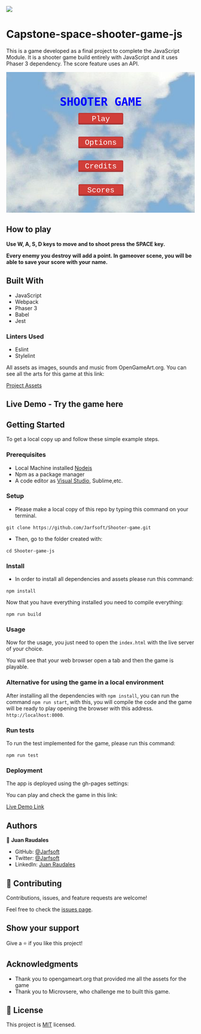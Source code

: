 ![](https://img.shields.io/badge/Microverse-blueviolet)

# Capstone-space-shooter-game-js

This is a game developed as a final project to complete the JavaScript Module. It is a shooter game build entirely with JavaScript and it uses Phaser 3 dependency. The score feature uses an API.

![screenshot](./assets/screenshot.png)

## How to play

**Use W, A, S, D keys to move and to shoot press the SPACE key.**

**Every enemy you destroy will add a point. In gameover scene, you will be able to save your score with your name.**

## Built With

- JavaScript
- Webpack
- Phaser 3
- Babel
- Jest

### Linters Used

- Eslint
- Stylelint

All assets as images, sounds and music from OpenGameArt.org.
You can see all the arts for this game at this link:

[Project Assets](https://opengameart.org/content/space-shooter-redux)

## Live Demo - Try the game here




## Getting Started

To get a local copy up and follow these simple example steps.

### Prerequisites

- Local Machine installed [Nodejs](https://nodejs.org/en/download/)
- Npm as a package manager
- A code editor as [Visual Studio](https://code.visualstudio.com/download), Sublime,etc.

### Setup

- Please make a local copy of this repo by typing this command on your terminal.

`git clone https://github.com/Jarfsoft/Shooter-game.git`

- Then, go to the folder created with:

`cd Shooter-game-js`


### Install

- In order to install all dependencies and assets please run this command:

`npm install`

Now that you have everything installed you need to compile everything:

`npm run build`

### Usage

Now for the usage, you just need to open the `index.html` with the live server of your choice.

You will see that your web browser open a tab and then the game is playable.

### Alternative for using the game in a local environment

After installing all the dependencies with `npm install`, you can run the command `npm run start`, with this, you will compile the code and the game will be ready to play opening the browser with this address. `http://localhost:8000`.

### Run tests

To run the test implemented for the game, please run this command:

`npm run test`

### Deployment

The app is deployed using the gh-pages settings:

You can play and check the game in this link:

[Live Demo Link]()


## Authors

👤  **Juan Raudales**

- GitHub: [@Jarfsoft](https://github.com/Jarfsoft)
- Twitter: [@Jarfsoft](https://twitter.com/alejot)
- LinkedIn: [Juan Raudales](https://www.linkedin.com/in/juan-raudales-flores-7b0a3b113/)

## 🤝 Contributing

Contributions, issues, and feature requests are welcome!

Feel free to check the [issues page](https://github.com/Jarfsoft/Shooter-game/issues).

## Show your support

Give a ⭐️ if you like this project!

## Acknowledgments

- Thank you to opengameart.org that provided me all the assets for the game
- Thank you to Microvsere, who challenge me to built this game.

## 📝 License

This project is [MIT](lic.url) licensed.